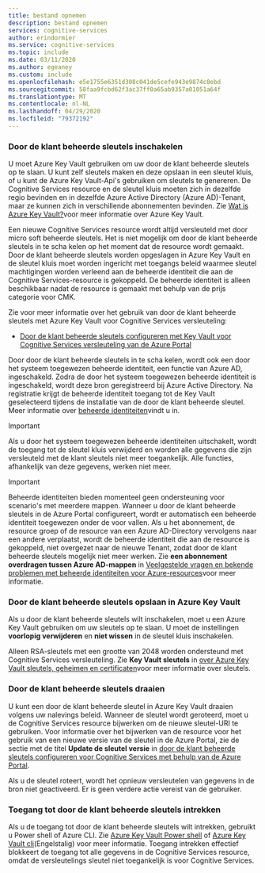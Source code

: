 ```yaml
---
title: bestand opnemen
description: bestand opnemen
services: cognitive-services
author: erindormier
ms.service: cognitive-services
ms.topic: include
ms.date: 03/11/2020
ms.author: egeaney
ms.custom: include
ms.openlocfilehash: e5e1755e6351d308c041de5cefe943e9874c8ebd
ms.sourcegitcommit: 58faa9fcbd62f3ac37ff0a65ab9357a01051a64f
ms.translationtype: MT
ms.contentlocale: nl-NL
ms.lasthandoff: 04/29/2020
ms.locfileid: "79372192"
---
```

### <a name="enable-customer-managed-keys"></a>Door de klant beheerde sleutels inschakelen

U moet Azure Key Vault gebruiken om uw door de klant beheerde sleutels op te slaan. U kunt zelf sleutels maken en deze opslaan in een sleutel kluis, of u kunt de Azure Key Vault-Api's gebruiken om sleutels te genereren. De Cognitive Services resource en de sleutel kluis moeten zich in dezelfde regio bevinden en in dezelfde Azure Active Directory (Azure AD)-Tenant, maar ze kunnen zich in verschillende abonnementen bevinden. Zie [Wat is Azure Key Vault?](https://docs.microsoft.com/azure/key-vault/key-vault-overview)voor meer informatie over Azure Key Vault.

Een nieuwe Cognitive Services resource wordt altijd versleuteld met door micro soft beheerde sleutels. Het is niet mogelijk om door de klant beheerde sleutels in te scha kelen op het moment dat de resource wordt gemaakt. Door de klant beheerde sleutels worden opgeslagen in Azure Key Vault en de sleutel kluis moet worden ingericht met toegangs beleid waarmee sleutel machtigingen worden verleend aan de beheerde identiteit die aan de Cognitive Services-resource is gekoppeld. De beheerde identiteit is alleen beschikbaar nadat de resource is gemaakt met behulp van de prijs categorie voor CMK.

Zie voor meer informatie over het gebruik van door de klant beheerde sleutels met Azure Key Vault voor Cognitive Services versleuteling:

- [Door de klant beheerde sleutels configureren met Key Vault voor Cognitive Services versleuteling van de Azure Portal](..\articles\cognitive-services\Encryption\cognitive-services-encryption-keys-portal.md)

Door door de klant beheerde sleutels in te scha kelen, wordt ook een door het systeem toegewezen beheerde identiteit, een functie van Azure AD, ingeschakeld. Zodra de door het systeem toegewezen beheerde identiteit is ingeschakeld, wordt deze bron geregistreerd bij Azure Active Directory. Na registratie krijgt de beheerde identiteit toegang tot de Key Vault geselecteerd tijdens de installatie van de door de klant beheerde sleutel. Meer informatie over [beheerde identiteiten](https://docs.microsoft.com/azure/active-directory/managed-identities-azure-resources/overview)vindt u in.

> [!IMPORTANT]
> Als u door het systeem toegewezen beheerde identiteiten uitschakelt, wordt de toegang tot de sleutel kluis verwijderd en worden alle gegevens die zijn versleuteld met de klant sleutels niet meer toegankelijk. Alle functies, afhankelijk van deze gegevens, werken niet meer.

> [!IMPORTANT]
> Beheerde identiteiten bieden momenteel geen ondersteuning voor scenario's met meerdere mappen. Wanneer u door de klant beheerde sleutels in de Azure Portal configureert, wordt er automatisch een beheerde identiteit toegewezen onder de voor vallen. Als u het abonnement, de resource groep of de resource van een Azure AD-Directory vervolgens naar een andere verplaatst, wordt de beheerde identiteit die aan de resource is gekoppeld, niet overgezet naar de nieuwe Tenant, zodat door de klant beheerde sleutels mogelijk niet meer werken. Zie **een abonnement overdragen tussen Azure AD-mappen** in [Veelgestelde vragen en bekende problemen met beheerde identiteiten voor Azure-resources](https://docs.microsoft.com/azure/active-directory/managed-identities-azure-resources/known-issues#transferring-a-subscription-between-azure-ad-directories)voor meer informatie.  

### <a name="store-customer-managed-keys-in-azure-key-vault"></a>Door de klant beheerde sleutels opslaan in Azure Key Vault

Als u door de klant beheerde sleutels wilt inschakelen, moet u een Azure Key Vault gebruiken om uw sleutels op te slaan. U moet de instellingen **voorlopig verwijderen** en **niet wissen** in de sleutel kluis inschakelen.

Alleen RSA-sleutels met een grootte van 2048 worden ondersteund met Cognitive Services versleuteling. Zie **Key Vault sleutels** in [over Azure Key Vault sleutels, geheimen en certificaten](https://docs.microsoft.com/azure/key-vault/about-keys-secrets-and-certificates#key-vault-keys)voor meer informatie over sleutels.

### <a name="rotate-customer-managed-keys"></a>Door de klant beheerde sleutels draaien

U kunt een door de klant beheerde sleutel in Azure Key Vault draaien volgens uw nalevings beleid. Wanneer de sleutel wordt geroteerd, moet u de Cognitive Services resource bijwerken om de nieuwe sleutel-URI te gebruiken. Voor informatie over het bijwerken van de resource voor het gebruik van een nieuwe versie van de sleutel in de Azure Portal, zie de sectie met de titel **Update de sleutel versie** in [door de klant beheerde sleutels configureren voor Cognitive Services met behulp van de Azure Portal](..\articles\cognitive-services\Encryption\cognitive-services-encryption-keys-portal.md).

Als u de sleutel roteert, wordt het opnieuw versleutelen van gegevens in de bron niet geactiveerd. Er is geen verdere actie vereist van de gebruiker.

### <a name="revoke-access-to-customer-managed-keys"></a>Toegang tot door de klant beheerde sleutels intrekken

Als u de toegang tot door de klant beheerde sleutels wilt intrekken, gebruikt u Power shell of Azure CLI. Zie [Azure Key Vault Power shell](https://docs.microsoft.com/powershell/module/az.keyvault//) of [Azure Key Vault cli](https://docs.microsoft.com/cli/azure/keyvault)(Engelstalig) voor meer informatie. Toegang intrekken effectief blokkeert de toegang tot alle gegevens in de Cognitive Services resource, omdat de versleutelings sleutel niet toegankelijk is voor Cognitive Services.


